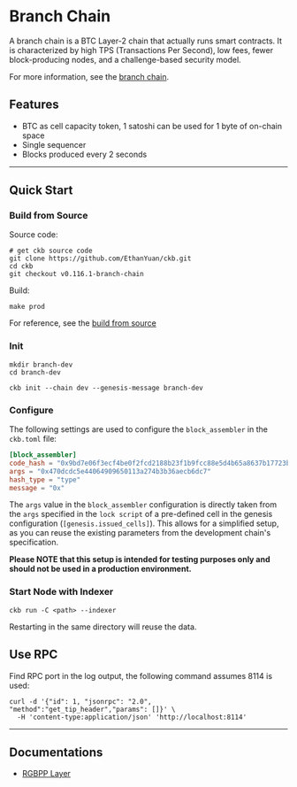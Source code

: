 # Branch Chain

A branch chain is a BTC Layer-2 chain that actually runs smart contracts. It is characterized by high TPS (Transactions Per Second), low fees, fewer block-producing nodes, and a challenge-based security model. 

For more information, see the [branch chain](https://github.com/ckb-cell/utxo-stack-doc/blob/master/docs/branch-chain.md).

## Features

- BTC as cell capacity token, 1 satoshi can be used for 1 byte of on-chain space
- Single sequencer
- Blocks produced every 2 seconds

---

## Quick Start

### Build from Source

Source code:

```shell
# get ckb source code
git clone https://github.com/EthanYuan/ckb.git
cd ckb
git checkout v0.116.1-branch-chain
```

Build:

```shell
make prod
```

For reference, see the [build from source](https://docs-old.nervos.org/docs/basics/guides/get-ckb#build-from-source)

### Init

```shell
mkdir branch-dev
cd branch-dev
```

```shell
ckb init --chain dev --genesis-message branch-dev
```

### Configure 

The following settings are used to configure the `block_assembler` in the `ckb.toml` file:

```toml
[block_assembler]
code_hash = "0x9bd7e06f3ecf4be0f2fcd2188b23f1b9fcc88e5d4b65a8637b17723bbda3cce8"
args = "0x470dcdc5e44064909650113a274b3b36aecb6dc7"
hash_type = "type"
message = "0x"
```

The `args` value in the `block_assembler` configuration is directly taken from the `args` specified in the `lock script` of a pre-defined cell in the genesis configuration (`[genesis.issued_cells]`). This allows for a simplified setup, as you can reuse the existing parameters from the development chain's specification.

**Please NOTE that this setup is intended for testing purposes only and should not be used in a production environment.**

### Start Node with Indexer

```shell
ckb run -C <path> --indexer
```
Restarting in the same directory will reuse the data.

## Use RPC

Find RPC port in the log output, the following command assumes 8114 is used:

```shell
curl -d '{"id": 1, "jsonrpc": "2.0", "method":"get_tip_header","params": []}' \
  -H 'content-type:application/json' 'http://localhost:8114'
```

---

## Documentations

- [RGBPP Layer](rgbpp-layer.md)
